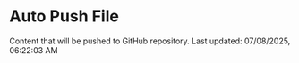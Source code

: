 # Auto Push File

Content that will be pushed to GitHub repository.
Last updated: 07/08/2025, 06:22:03 AM
